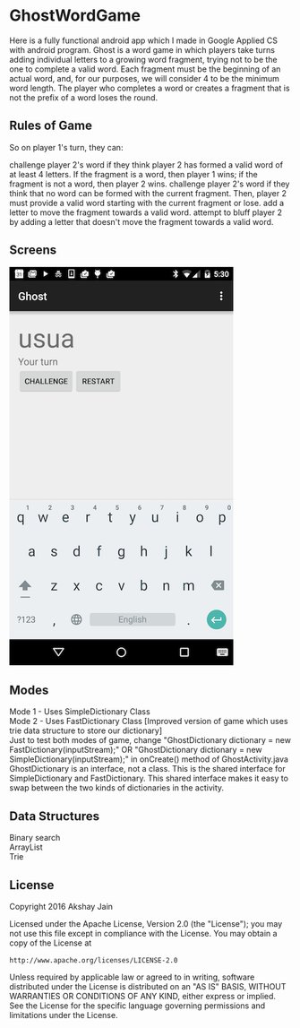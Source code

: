 # GhostWordGame

Here is a fully functional android app which I made in Google Applied CS with android program. 
Ghost is a word game in which players take turns adding individual letters to a growing word fragment, trying not to be the one to complete a valid word. 
Each fragment must be the beginning of an actual word, and, for our purposes, we will consider 4 to be the minimum word length. 
The player who completes a word or creates a fragment that is not the prefix of a word loses the round.

## Rules of Game

So on player 1's turn, they can:

challenge player 2's word if they think player 2 has formed a valid word of at least 4 letters.
If the fragment is a word, then player 1 wins; if the fragment is not a word, then player 2 wins.
challenge player 2's word if they think that no word can be formed with the current fragment. 
Then, player 2 must provide a valid word starting with the current fragment or lose.
add a letter to move the fragment towards a valid word. 
attempt to bluff player 2 by adding a letter that doesn't move the fragment towards a valid word.

## Screens

<img src="./GhostWordGame.png"></img>


## Modes
Mode 1 - Uses SimpleDictionary Class <br />
Mode 2 - Uses FastDictionary Class [Improved version of game which uses trie data structure to store our dictionary] </br >
Just to test both modes of game, change "GhostDictionary dictionary = new FastDictionary(inputStream);" OR "GhostDictionary dictionary = new SimpleDictionary(inputStream);" in onCreate() method of GhostActivity.java <br />
GhostDictionary is an interface, not a class. This is the shared interface for SimpleDictionary and FastDictionary. This shared interface makes it easy to swap between the two kinds of dictionaries in the activity.

## Data Structures 

Binary search <br />
ArrayList <br />
Trie 

## License

Copyright 2016 Akshay Jain

Licensed under the Apache License, Version 2.0 (the "License");
you may not use this file except in compliance with the License.
You may obtain a copy of the License at

    http://www.apache.org/licenses/LICENSE-2.0

Unless required by applicable law or agreed to in writing, software
distributed under the License is distributed on an "AS IS" BASIS,
WITHOUT WARRANTIES OR CONDITIONS OF ANY KIND, either express or implied.
See the License for the specific language governing permissions and
limitations under the License.
